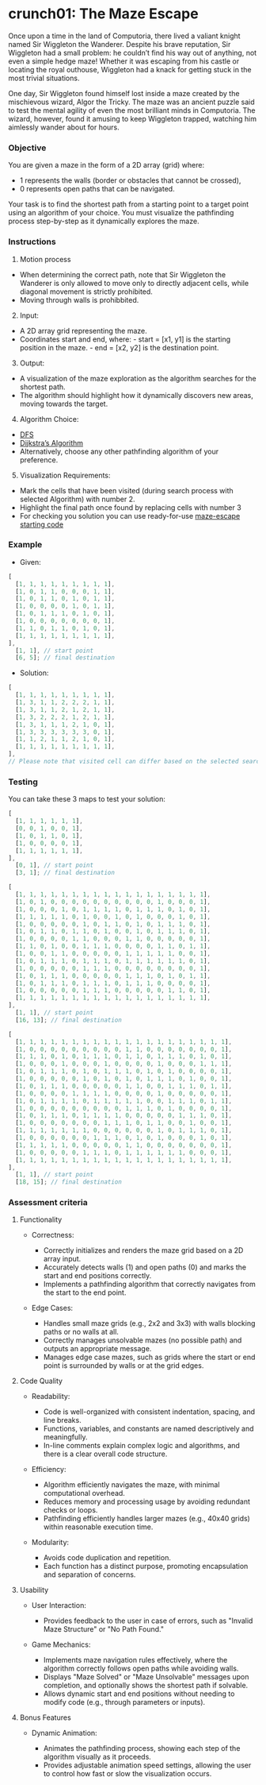# crunch01: The Maze Escape

Once upon a time in the land of Computoria, there lived a valiant knight named Sir Wiggleton the Wanderer. Despite his brave reputation, Sir Wiggleton had a small problem: he couldn’t find his way out of anything, not even a simple hedge maze! Whether it was escaping from his castle or locating the royal outhouse, Wiggleton had a knack for getting stuck in the most trivial situations.

One day, Sir Wiggleton found himself lost inside a maze created by the mischievous wizard, Algor the Tricky. The maze was an ancient puzzle said to test the mental agility of even the most brilliant minds in Computoria. The wizard, however, found it amusing to keep Wiggleton trapped, watching him aimlessly wander about for hours.

### Objective

You are given a maze in the form of a 2D array (grid) where:

- 1 represents the walls (border or obstacles that cannot be crossed),
- 0 represents open paths that can be navigated.

Your task is to find the shortest path from a starting point to a target point using an algorithm of your choice. You must visualize the pathfinding process step-by-step as it dynamically explores the maze.

### Instructions

1. Motion process

- When determining the correct path, note that Sir Wiggleton the Wanderer is only allowed to move only to directly adjacent cells, while diagonal movement is strictly prohibited.
- Moving through walls is prohibbited.

2. Input:

- A 2D array grid representing the maze.
- Coordinates start and end, where: - start = [x1, y1] is the starting position in the maze. - end = [x2, y2] is the destination point.

3. Output:

- A visualization of the maze exploration as the algorithm searches for the shortest path.
- The algorithm should highlight how it dynamically discovers new areas, moving towards the target.

4. Algorithm Choice:

- [DFS](https://en.wikipedia.org/wiki/Depth-first_search)
- [Dijkstra’s Algorithm](https://en.wikipedia.org/wiki/Dijkstra%27s_algorithm)
- Alternatively, choose any other pathfinding algorithm of your preference.

5. Visualization Requirements:

- Mark the cells that have been visited (during search process with selected Algorithm) with number 2.
- Highlight the final path once found by replacing cells with number 3
- For checking you solution you can use ready-for-use [maze-escape starting code](https://github.com/alem-platform/sprint-js/tree/main/crunch01/maze-escape)

### Example

- Given:

```js
[
  [1, 1, 1, 1, 1, 1, 1, 1, 1],
  [1, 0, 1, 1, 0, 0, 0, 1, 1],
  [1, 0, 1, 1, 0, 1, 0, 1, 1],
  [1, 0, 0, 0, 0, 1, 0, 1, 1],
  [1, 0, 1, 1, 1, 0, 1, 0, 1],
  [1, 0, 0, 0, 0, 0, 0, 0, 1],
  [1, 1, 0, 1, 1, 0, 1, 0, 1],
  [1, 1, 1, 1, 1, 1, 1, 1, 1],
],
  [1, 1], // start point
  [6, 5]; // final destination
```

- Solution:

```js
[
  [1, 1, 1, 1, 1, 1, 1, 1, 1],
  [1, 3, 1, 1, 2, 2, 2, 1, 1],
  [1, 3, 1, 1, 2, 1, 2, 1, 1],
  [1, 3, 2, 2, 2, 1, 2, 1, 1],
  [1, 3, 1, 1, 1, 2, 1, 0, 1],
  [1, 3, 3, 3, 3, 3, 3, 0, 1],
  [1, 1, 2, 1, 1, 2, 1, 0, 1],
  [1, 1, 1, 1, 1, 1, 1, 1, 1],
],
// Please note that visited cell can differ based on the selected searching algorithm
```

### Testing

You can take these 3 maps to test your solution:

```js
[
  [1, 1, 1, 1, 1, 1],
  [0, 0, 1, 0, 0, 1],
  [1, 0, 1, 1, 0, 1],
  [1, 0, 0, 0, 0, 1],
  [1, 1, 1, 1, 1, 1],
],
  [0, 1], // start point
  [3, 1]; // final destination
```

```js
[
  [1, 1, 1, 1, 1, 1, 1, 1, 1, 1, 1, 1, 1, 1, 1, 1, 1, 1],
  [1, 0, 1, 0, 0, 0, 0, 0, 0, 0, 0, 0, 0, 1, 0, 0, 0, 1],
  [1, 0, 0, 0, 1, 0, 1, 1, 1, 1, 0, 1, 1, 1, 0, 1, 0, 1],
  [1, 1, 1, 1, 1, 0, 1, 0, 0, 1, 0, 1, 0, 0, 0, 1, 0, 1],
  [1, 0, 0, 0, 0, 0, 1, 0, 1, 1, 0, 1, 0, 1, 1, 1, 0, 1],
  [1, 0, 1, 1, 0, 1, 1, 0, 1, 0, 0, 1, 0, 1, 1, 1, 0, 1],
  [1, 0, 0, 0, 0, 1, 1, 0, 0, 0, 1, 1, 0, 0, 0, 0, 0, 1],
  [1, 1, 0, 1, 0, 0, 1, 1, 1, 0, 0, 0, 0, 1, 1, 0, 1, 1],
  [1, 0, 0, 1, 1, 0, 0, 0, 0, 0, 1, 1, 1, 1, 1, 0, 0, 1],
  [1, 0, 1, 1, 1, 0, 1, 1, 1, 0, 1, 1, 1, 1, 1, 1, 0, 1],
  [1, 0, 0, 0, 0, 0, 1, 1, 1, 0, 0, 0, 0, 0, 0, 0, 0, 1],
  [1, 0, 1, 1, 1, 0, 0, 0, 0, 0, 1, 1, 1, 0, 1, 0, 1, 1],
  [1, 0, 1, 1, 1, 0, 1, 1, 1, 0, 1, 1, 1, 0, 0, 0, 0, 1],
  [1, 0, 0, 0, 0, 0, 1, 1, 1, 0, 0, 0, 0, 0, 1, 1, 0, 1],
  [1, 1, 1, 1, 1, 1, 1, 1, 1, 1, 1, 1, 1, 1, 1, 1, 1, 1],
],
  [1, 1], // start point
  [16, 13]; // final destination
```

```js
[
  [1, 1, 1, 1, 1, 1, 1, 1, 1, 1, 1, 1, 1, 1, 1, 1, 1, 1, 1, 1],
  [1, 0, 0, 0, 0, 0, 0, 0, 0, 0, 1, 1, 0, 0, 0, 0, 0, 0, 0, 1],
  [1, 1, 1, 0, 1, 0, 1, 1, 1, 0, 1, 1, 0, 1, 1, 1, 0, 1, 0, 1],
  [1, 0, 0, 0, 1, 0, 0, 0, 1, 0, 0, 0, 0, 1, 0, 0, 0, 1, 1, 1],
  [1, 0, 1, 1, 1, 0, 1, 0, 1, 1, 1, 0, 1, 0, 1, 0, 0, 0, 0, 1],
  [1, 0, 0, 0, 0, 0, 1, 0, 1, 0, 1, 0, 1, 1, 1, 0, 1, 0, 0, 1],
  [1, 0, 1, 1, 1, 0, 0, 0, 0, 0, 1, 1, 0, 0, 1, 1, 1, 0, 1, 1],
  [1, 0, 0, 0, 0, 1, 1, 1, 1, 0, 0, 0, 0, 1, 0, 0, 0, 0, 0, 1],
  [1, 0, 1, 1, 1, 1, 0, 1, 1, 1, 1, 1, 0, 0, 1, 1, 1, 0, 1, 1],
  [1, 0, 0, 0, 0, 0, 0, 0, 0, 0, 1, 1, 1, 0, 1, 0, 0, 0, 0, 1],
  [1, 0, 1, 1, 1, 0, 1, 1, 1, 1, 0, 0, 0, 0, 0, 1, 1, 1, 0, 1],
  [1, 0, 0, 0, 0, 0, 0, 0, 1, 1, 1, 0, 1, 1, 0, 0, 1, 0, 0, 1],
  [1, 1, 1, 1, 1, 1, 1, 0, 0, 0, 0, 0, 0, 1, 0, 1, 1, 1, 0, 1],
  [1, 0, 0, 0, 0, 0, 0, 1, 1, 1, 0, 1, 0, 1, 0, 0, 0, 1, 0, 1],
  [1, 1, 1, 1, 1, 0, 0, 0, 0, 0, 1, 1, 0, 0, 0, 0, 0, 0, 0, 1],
  [1, 0, 0, 0, 0, 0, 1, 1, 1, 0, 1, 1, 1, 1, 1, 1, 0, 0, 0, 1],
  [1, 1, 1, 1, 1, 1, 1, 1, 1, 1, 1, 1, 1, 1, 1, 1, 1, 1, 1, 1],
],
  [1, 1], // start point
  [18, 15]; // final destination
```

### Assessment criteria

1.  Functionality

    - Correctness:

      - Correctly initializes and renders the maze grid based on a 2D array input.
      - Accurately detects walls (1) and open paths (0) and marks the start and end positions correctly.
      - Implements a pathfinding algorithm that correctly navigates from the start to the end point.

    - Edge Cases:

      - Handles small maze grids (e.g., 2x2 and 3x3) with walls blocking paths or no walls at all.
      - Correctly manages unsolvable mazes (no possible path) and outputs an appropriate message.
      - Manages edge case mazes, such as grids where the start or end point is surrounded by walls or at the grid edges.

2.  Code Quality

    - Readability:

      - Code is well-organized with consistent indentation, spacing, and line breaks.
      - Functions, variables, and constants are named descriptively and meaningfully.
      - In-line comments explain complex logic and algorithms, and there is a clear overall code structure.

    - Efficiency:

      - Algorithm efficiently navigates the maze, with minimal computational overhead.
      - Reduces memory and processing usage by avoiding redundant checks or loops.
      - Pathfinding efficiently handles larger mazes (e.g., 40x40 grids) within reasonable execution time.

    - Modularity:

      - Avoids code duplication and repetition.
      - Each function has a distinct purpose, promoting encapsulation and separation of concerns.

3.  Usability

    - User Interaction:

      - Provides feedback to the user in case of errors, such as "Invalid Maze Structure" or "No Path Found."

    - Game Mechanics:

      - Implements maze navigation rules effectively, where the algorithm correctly follows open paths while avoiding walls.
      - Displays "Maze Solved" or "Maze Unsolvable" messages upon completion, and optionally shows the shortest path if solvable.
      - Allows dynamic start and end positions without needing to modify code (e.g., through parameters or inputs).

4.  Bonus Features

    - Dynamic Animation:

      - Animates the pathfinding process, showing each step of the algorithm visually as it proceeds.
      - Provides adjustable animation speed settings, allowing the user to control how fast or slow the visualization occurs.
